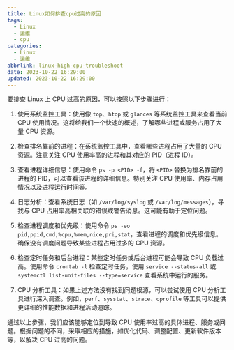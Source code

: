 ```yaml
---
title: Linux如何排查cpu过高的原因
tags:
  - Linux
  - 运维
  - cpu
categories:
  - Linux
  - 运维
abbrlink: linux-high-cpu-troubleshoot
date: 2023-10-22 16:29:00
updated: 2023-10-22 16:29:00
---
```

要排查 Linux 上 CPU 过高的原因，可以按照以下步骤进行：

1. 使用系统监控工具：使用像 `top`、`htop` 或 `glances` 等系统监控工具来查看当前 CPU 使用情况。这将给我们一个快速的概述，了解哪些进程或服务占用了大量 CPU 资源。

2. 检查排名靠前的进程：在系统监控工具中，查看哪些进程占用了大量的 CPU 资源。注意关注 CPU 使用率高的进程和其对应的 PID（进程 ID）。

3. 查看进程详细信息：使用命令 `ps -p <PID> -f`，将 `<PID>` 替换为排名靠前的进程的 PID，可以查看该进程的详细信息。特别关注 CPU 使用率、内存占用情况以及进程运行时间等。

4. 日志分析：查看系统日志（如 `/var/log/syslog` 或 `/var/log/messages`），寻找与 CPU 占用率高相关联的错误或警告消息。这可能有助于定位问题。

5. 检查进程调度和优先级：使用命令 `ps -eo pid,ppid,cmd,%cpu,%mem,nice,pri,stat`，查看进程的调度和优先级信息。确保没有调度问题导致某些进程占用过多的 CPU 资源。

6. 检查定时任务和后台进程：某些定时任务或后台进程可能会导致 CPU 负载过高。使用命令 `crontab -l` 检查定时任务，使用 `service --status-all` 或 `systemctl list-unit-files --type=service` 查看系统中运行的服务。

7. CPU 分析工具：如果上述方法没有找到问题根源，可以尝试使用 CPU 分析工具进行深入调查。例如，`perf`、`sysstat`、`strace`、`oprofile` 等工具可以提供更详细的性能数据和进程活动追踪。

通过以上步骤，我们应该能够定位到导致 CPU 使用率过高的具体进程、服务或问题。根据问题的不同，采取相应的措施，如优化代码、调整配置、更新软件版本等，以解决 CPU 过高的问题。
